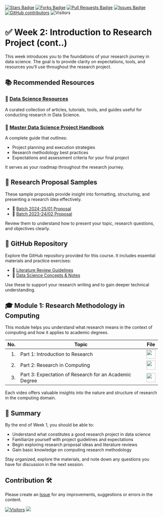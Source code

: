 <a href="https://github.com/drshahizan/research-design/stargazers"><img src="https://img.shields.io/github/stars/drshahizan/research-design" alt="Stars Badge"/></a>
<a href="https://github.com/drshahizan/research-design/network/members"><img src="https://img.shields.io/github/forks/drshahizan/research-design" alt="Forks Badge"/></a>
<a href="https://github.com/drshahizan/research-design/pulls"><img src="https://img.shields.io/github/issues-pr/drshahizan/research-design" alt="Pull Requests Badge"/></a>
<a href="https://github.com/drshahizan/research-design"><img src="https://img.shields.io/github/issues/drshahizan/research-design" alt="Issues Badge"/></a>
<a href="https://github.com/drshahizan/research-design/graphs/contributors"><img alt="GitHub contributors" src="https://img.shields.io/github/contributors/drshahizan/research-design?color=2b9348"></a>
![Visitors](https://api.visitorbadge.io/api/visitors?path=https%3A%2F%2Fgithub.com%2Fdrshahizan%2BDM&labelColor=%23d9e3f0&countColor=%23697689&style=flat)

# ✅ Week 2: Introduction to Research Project (cont..)

This week introduces you to the foundations of your research journey in data science. The goal is to provide clarity on expectations, tools, and resources you’ll use throughout the research project.

## 📚 Recommended Resources

### 🔹 [Data Science Resources](../../materials/ds-resource.md)
A curated collection of articles, tutorials, tools, and guides useful for conducting research in Data Science.

### 📄 [Master Data Science Project Handbook](../../images/Project%20Handbook.pdf)
A complete guide that outlines:
- Project planning and execution strategies  
- Research methodology best practices  
- Expectations and assessment criteria for your final project  

It serves as your roadmap throughout the research journey.

## 📃 Research Proposal Samples

These sample proposals provide insight into formatting, structuring, and presenting a research idea effectively.

- 🔗 [Batch 2024-25/01 Proposal](../../proposal/proposal_2.md)  
- 🔗 [Batch 2023-24/02 Proposal](../../proposal/readme.md)  

Review them to understand how to present your topic, research questions, and objectives clearly.

## 🧠 GitHub Repository

Explore the GitHub repository provided for this course. It includes essential materials and practice exercises:

- 📘 [Literature Review Guidelines](../../materials/lr.md)  
- 📗 [Data Science Concepts & Notes](../../materials/ds.md)  

Use these to support your research writing and to gain deeper technical understanding.


## 🎓 Module 1: Research Methodology in Computing

This module helps you understand what research means in the context of computing and how it applies to academic degrees.


| No. | Topic | File|
|----: |------|------|
| 1.   | Part 1: Introduction to Research |<a href="https://youtu.be/1pj7pSYWoxU?si=J5dUqfbpnyCJaCfD" ><img src="../../images/youtube.png" width="30px" height="30px" ></a> |
| 2.   | Part 2: Research in Computing |<a href="https://youtu.be/_wY_HfWA7LI?si=Lv6NOX_FCIqPB7qp" ><img src="../../images/youtube.png" width="30px" height="30px" ></a> |
| 3.   | Part 3: Expectation of Research for an Academic Degree |<a href="https://youtu.be/jWy38T4gV9M?si=0ACv2X__cYhMauM_" ><img src="../../images/youtube.png" width="30px" height="30px" ></a> |

Each video offers valuable insights into the nature and structure of research in the computing domain.


## 📝 Summary

By the end of Week 1, you should be able to:
- Understand what constitutes a good research project in data science  
- Familiarize yourself with project guidelines and expectations  
- Begin exploring research proposal ideas and literature reviews  
- Gain basic knowledge on computing research methodology  

Stay organized, explore the materials, and note down any questions you have for discussion in the next session.

## Contribution 🛠️
Please create an [Issue](https://github.com/drshahizan/research-design/issues) for any improvements, suggestions or errors in the content.


[![Visitors](https://api.visitorbadge.io/api/visitors?path=https%3A%2F%2Fgithub.com%2Fdrshahizan&labelColor=%23697689&countColor=%23555555&style=plastic)](https://visitorbadge.io/status?path=https%3A%2F%2Fgithub.com%2Fdrshahizan)
![](https://hit.yhype.me/github/profile?user_id=81284918)

